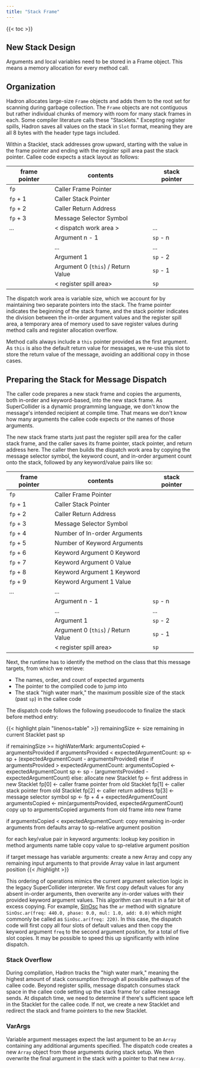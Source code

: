 ```yaml
---
title: "Stack Frame"
---
```


{{< toc >}}

## New Stack Design

Arguments and local variables need to be stored in a Frame object. This means a memory allocation for every method call.


## Organization

Hadron allocates large-size `Frame` objects and adds them to the root set for scanning during garbage collection. The
`Frame` objects are not contiguous but rather individual chunks of memory with room for many stack frames in each. Some
compiler literature calls these "Stacklets." Excepting register spills, Hadron saves all values on the stack in `Slot`
format, meaning they are all 8 bytes with the header type tags included.

Within a Stacklet, stack addresses grow upward, starting with the value in the frame pointer and ending with the
register spill area past the stack pointer. Callee code expects a stack layout as follows:

| frame pointer | contents                           | stack pointer |
|---------------|------------------------------------|---------------|
| `fp`          | Caller Frame Pointer               |               |
| `fp` + 1      | Caller Stack Pointer               |               |
| `fp` + 2      | Caller Return Address              |               |
| `fp` + 3      | Message Selector Symbol            |               |
|    ...        | < dispatch work area >             |  ...          |
|               | Argument n - 1                     | `sp` - n      |
|               |  ...                               |  ...          |
|               | Argument 1                         | `sp` - 2      |
|               | Argument 0 (`this`) / Return Value | `sp` - 1      |
|               | < register spill area>             | `sp`          |

The dispatch work area is variable size, which we account for by maintaining two separate pointers into the stack. The
frame pointer indicates the beginning of the stack frame, and the stack pointer indicates the division between the
in-order argument values and the register spill area, a temporary area of memory used to save register values during
method calls and register allocation overflow.

Method calls always include a `this` pointer provided as the first argument. As `this` is also the default return value
for messages, we re-use this slot to store the return value of the message, avoiding an additional copy in those cases.

## Preparing the Stack for Message Dispatch

The caller code prepares a new stack frame and copies the arguments, both in-order and keyword-based, into the new stack
frame. As SuperCollider is a dynamic programming language, we don't know the message's intended recipient at compile
time. That means we don't know how many arguments the callee code expects or the names of those arguments.

The new stack frame starts just past the register spill area for the caller stack frame, and the caller saves its frame
pointer, stack pointer, and return address here. The caller then builds the dispatch work area by copying the message
selector symbol, the keyword count, and in-order argument count onto the stack, followed by any keyword/value pairs like
so:

| frame pointer | contents                           | stack pointer |
|---------------|------------------------------------|---------------|
| `fp`          | Caller Frame Pointer               |               |
| `fp` + 1      | Caller Stack Pointer               |               |
| `fp` + 2      | Caller Return Address              |               |
| `fp` + 3      | Message Selector Symbol            |               |
| `fp` + 4      | Number of In-order Arguments       |               |
| `fp` + 5      | Number of Keyword Arguments        |               |
| `fp` + 6      | Keyword Argument 0 Keyword         |               |
| `fp` + 7      | Keyword Argument 0 Value           |               |
| `fp` + 8      | Keyword Argument 1 Keyword         |               |
| `fp` + 9      | Keyword Argument 1 Value           |               |
|  ...          |  ...                               |               |
|               | Argument n - 1                     | `sp` - n      |
|               |  ...                               |  ...          |
|               | Argument 1                         | `sp` - 2      |
|               | Argument 0 (`this`) / Return Value | `sp` - 1      |
|               | < register spill area>             | `sp`          |

Next, the runtime has to identify the method on the class that this message targets, from which we retrieve:

 * The names, order, and count of expected arguments
 * The pointer to the compiled code to jump into
 * The stack "high water mark," the maximum possible size of the stack (past `sp`) in the callee code

The dispatch code follows the following pseudocode to finalize the stack before method entry:

{{< highlight plain "linenos=table" >}}
remainingSize <- size remaining in current Stacklet past sp

if remainingSize >= highWaterMark:
    argumentsCopied <- argumentsProvided
    if argumentsProvided < expectedArgumentCount:
        sp <- sp + (expectedArgumentCount - argumentsProvided)
    else if argumentsProvided > expectedArgumentCount:
        argumentsCopied <- expectedArgumentCount
        sp <- sp - (argumentsProvided - expectedArgumentCount)
else:
    allocate new Stacklet
    fp <- first address in new Stacklet
    fp[0] <- caller frame pointer from old Stacklet
    fp[1] <- caller stack pointer from old Stacklet
    fp[2] <- caller return address
    fp[3] <- message selector symbol
    sp <- fp + 4 + expectedArgumentCount
    argumentsCopied <- min(argumentsProvided, expectedArgumentCount)
    copy up to argumentsCopied arguments from old frame into new frame

if argumentsCopied < expectedArgumentCount:
    copy remaining in-order arguments from defaults array to sp-relative argument position

for each key/value pair in keyword arguments:
    lookup key position in method arguments name table
    copy value to sp-relative argument position

if target message has variable arguments:
    create a new Array and copy any remaining input arguments to that
    provide Array value in last argument position
{{< /highlight >}}

This ordering of operations mimics the current argument selection logic in the legacy SuperCollider interpreter. We
first copy default values for any absent in-order arguments, then overwrite any in-order values with their
provided keyword argument values. This algorithm can result in a fair bit of excess copying. For example,
[SinOsc](https://doc.sccode.org/Classes/SinOsc.html) has the `ar` method with signature
`SinOsc.ar(freq: 440.0, phase: 0.0, mul: 1.0, add: 0.0)` which might commonly be called as `SinOsc.ar(freq: 220)`. In
this case, the dispatch code will first copy all four slots of default values and then copy the keyword argument `freq`
to the second argument position, for a total of five slot copies. It may be possible to speed this up significantly with
inline dispatch.

### Stack Overflow

During compilation, Hadron tracks the "high water mark," meaning the highest amount of stack consumption through all
possible pathways of the callee code. Beyond register spills, message dispatch consumes stack space in the callee code
setting up the stack frame for callee message sends. At dispatch time, we need to determine if there's sufficient
space left in the Stacklet for the callee code. If not, we create a new Stacklet and redirect the stack and frame
pointers to the new Stacklet.

### VarArgs

Variable argument messages expect the last argument to be an `Array` containing any additional arguments specified.
The dispatch code creates a new `Array` object from those arguments during stack setup. We then overwrite the final
argument in the stack with a pointer to that new `Array`.
